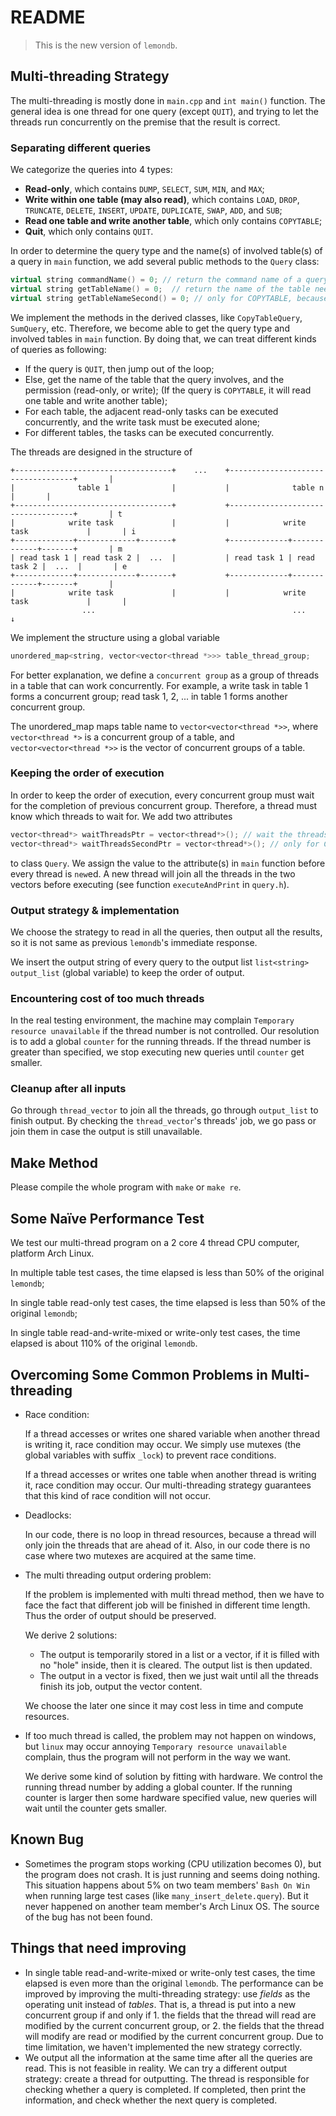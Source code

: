 # README

> This is the new version of `lemondb`.

## Multi-threading Strategy

The multi-threading is mostly done in `main.cpp` and `int main()` function. The general idea is one thread for one query (except `QUIT`), and trying to let the threads run concurrently on the premise that the result is correct.  

### Separating different queries

We categorize the queries into 4 types: 

- **Read-only**, which contains `DUMP`, `SELECT`, `SUM`, `MIN`, and `MAX`;
- **Write within one table (may also read)**, which contains `LOAD`, `DROP`, `TRUNCATE`, `DELETE`, `INSERT`, `UPDATE`, `DUPLICATE`, `SWAP`, `ADD`, and `SUB`; 
- **Read one table and write another table**, which only contains `COPYTABLE`;
- **Quit**, which only contains `QUIT`.

In order to determine the query type and the name(s) of involved table(s) of a query in `main` function, we add several public methods to the `Query` class: 

```c++
virtual string commandName() = 0; // return the command name of a query, like "LOAD" or "SELECT", etc. 
virtual string getTableName() = 0;  // return the name of the table needed or affected
virtual string getTableNameSecond() = 0; // only for COPYTABLE, because COPYTABLE involves 2 tables
```

We implement the methods in the derived classes, like `CopyTableQuery`, `SumQuery`, etc. Therefore, we become able to get the query type and involved tables in `main` function. By doing that, we can treat different kinds of queries as following: 

- If the query is `QUIT`, then jump out of the loop;
- Else, get the name of the table that the query involves, and the permission (read-only, or write); (If the query is `COPYTABLE`, it will read one table and write another table);
- For each table, the adjacent read-only tasks can be executed concurrently, and the write task must be executed alone;
- For different tables, the tasks can be executed concurrently. 

The threads are designed in the structure of

```text
+-----------------------------------+    ...    +-----------------------------------+       |
|              table 1              |           |              table n              |       |
+-----------------------------------+           +-----------------------------------+       | t
|            write task             |           |            write task             |       | i
+-------------+-------------+-------+           +-------------+-------------+-------+       | m
| read task 1 | read task 2 |  ...  |           | read task 1 | read task 2 |  ...  |       | e
+-------------+-------------+-------+           +-------------+-------------+-------+       | 
|            write task             |           |            write task             |       |
			    ...                   			               ...                        ↓
```

We implement the structure using a global variable

```c++
unordered_map<string, vector<vector<thread *>>> table_thread_group;
```

For better explanation, we define a `concurrent group` as a group of threads in a table that can work concurrently. For example, a write task in table 1 forms a concurrent group; read task 1, 2, ... in table 1 forms another concurrent group. 

The unordered_map maps table name to `vector<vector<thread *>>`, where `vector<thread *>` is a concurrent group of a table, and `vector<vector<thread *>>` is the vector of concurrent groups of a table. 

### Keeping the order of execution

In order to keep the order of execution, every concurrent group must wait for the completion of previous concurrent group. Therefore, a thread must know which threads to wait for. We add two attributes

```c++
vector<thread*> waitThreadsPtr = vector<thread*>(); // wait the threads in the vector before execute
vector<thread*> waitThreadsSecondPtr = vector<thread*>(); // only for COPYTABLE
```

 to class `Query`. We assign the value to the attribute(s) in `main` function before every thread is `new`ed. A new thread will join all the threads in the two vectors before executing (see function `executeAndPrint` in `query.h`). 

### Output strategy & implementation

We choose the strategy to read in all the queries, then output all the results, so it is not same as previous `lemondb`'s immediate response. 

We insert the output string of every query to the output list `list<string> output_list` (global variable) to keep the order of output. 

### Encountering cost of too much threads

In the real testing environment, the machine may complain `Temporary resource unavailable` if the thread number is not controlled. Our resolution is to add a global `counter` for the running threads. If the thread number is greater than specified, we stop executing new queries until `counter` get smaller. 

### Cleanup after all inputs

Go through `thread_vector` to join all the threads, go through `output_list` to finish output. By checking the `thread_vector`'s threads' job, we go pass or join them in case the output is still unavailable.

## Make Method

Please compile the whole program with `make` or `make re`. 

## Some Naïve Performance Test

We test our multi-thread program on a 2 core 4 thread CPU computer, platform Arch Linux.

In multiple table test cases, the time elapsed is less than $50\%$ of the original `lemondb`;

In single table read-only test cases, the time elapsed is less than $50\%$ of the original `lemondb`;

In single table read-and-write-mixed or write-only test cases, the time elapsed is about $110\%$ of the original `lemondb`. 

## Overcoming Some Common Problems in Multi-threading

- Race condition:

  If a thread accesses or writes one shared variable when another thread is writing it, race condition may occur. We simply use mutexes (the global variables with suffix `_lock`) to prevent race conditions. 

  If a thread accesses or writes one table when another thread is writing it, race condition may occur. Our  multi-threading strategy guarantees that this kind of race condition will not occur. 

- Deadlocks:

  In our code, there is no loop in thread resources, because a thread will only join the threads that are ahead of it. Also, in our code there is no case where two mutexes are acquired at the same time. 

- The multi threading output ordering problem:

  If the problem is implemented with multi thread method, then we have to face the fact that different job will be finished in different time length. Thus the order of output should be preserved.

  We derive 2 solutions:

  - The output is temporarily stored in a list or a vector, if it is filled with no "hole" inside, then it is cleared. The output list is then updated.
  - The output in a vector is fixed, then we just wait until all the threads finish its job, output the vector content.

  We choose the later one since it may cost less in time and compute resources.

- If too much thread is called, the problem may not happen on windows, but `linux` may occur annoying `Temporary resource unavailable` complain, thus the program will not perform in the way we want.

  We derive some kind of solution by fitting with hardware. We control the running thread number by adding a global counter. If the running counter is larger then some hardware specified value, new queries will wait until the counter gets smaller.

## Known Bug

- Sometimes the program stops working (CPU utilization becomes 0), but the program does not crash. It is just running and seems doing nothing. This situation happens about $5\%$ on two team members' `Bash On Win` when running large test cases (like `many_insert_delete.query`). But it never happened on another team member's Arch Linux OS. The source of the bug has not been found. 

## Things that need improving

- In single table read-and-write-mixed or write-only test cases, the time elapsed is even more than the original `lemondb`. The performance can be improved by improving the multi-threading strategy: use *fields* as the operating unit instead of *tables*. That is, a thread is put into a new concurrent group if and only if 1. the fields that the thread will read are modified by the current concurrent group, or 2. the fields that the thread will modify are read or modified by the current concurrent group. Due to time limitation, we haven't implemented the new strategy correctly. 
- We output all the information at the same time after all the queries are read. This is not feasible in reality. We can try a different output strategy: create a thread for outputting. The thread is responsible for checking whether a query is completed. If completed, then print the information, and check whether the next query is completed. 
